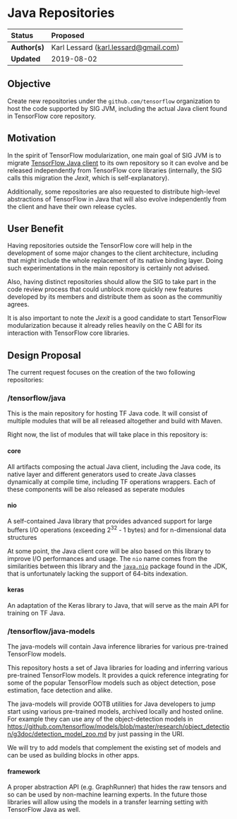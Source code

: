 # Java Repositories
| Status        | Proposed       |
:-------------- |:---------------------------------------------------- |
| **Author(s)** | Karl Lessard (karl.lessard@gmail.com) |
| **Updated**   | 2019-08-02                                           |

## Objective

Create new repositories under the `github.com/tensorflow` organization to host the code supported by SIG JVM, including the
actual Java client found in TensorFlow core repository.

## Motivation

In the spirit of TensorFlow modularization, one main goal of SIG JVM is to migrate [TensorFlow Java client](https://github.com/tensorflow/tensorflow/tree/master/tensorflow/java)
to its own repository so it can evolve and be released independently from TensorFlow core libraries (internally, the SIG calls this migration the *Jexit*, which is self-explanatory).

Additionally, some repositories are also requested to distribute high-level abstractions of TensorFlow in Java that will also evolve independently
from the client and have their own release cycles.

## User Benefit

Having repositories outside the TensorFlow core will help in the development of some major changes to the client architecture, including
that might include the whole replacement of its native binding layer. Doing such experimentations in the main repository is certainly not advised.

Also, having distinct repositories should allow the SIG to take part in the code review process that could unblock
more quickly new features developed by its members and distribute them as soon as the communitiy agrees.

It is also important to note the *Jexit* is a good candidate to start TensorFlow modularization because it already relies heavily
on the C ABI for its interaction with TensorFlow core libraries.

## Design Proposal

The current request focuses on the creation of the two following repositories:

### /tensorflow/java

This is the main repository for hosting TF Java code. It will consist of multiple modules that will be all released altogether and build with Maven.

Right now, the list of modules that will take place in this repository is:

#### core

All artifacts composing the actual Java client, including the Java code, its native layer and different generators used to create Java classes dynamically at compile time, including TF operations wrappers. Each of these components will be also released as seperate modules
  
#### nio

A self-contained Java library that provides advanced support for large buffers I/O operations (exceeding 2<sup>32</sup> - 1 bytes) and for n-dimensional data structures

At some point, the Java client core will be also based on this library to improve I/O performances and usage. The `nio` 
name comes from the similarities between this library and the [`java.nio`](https://docs.oracle.com/javase/8/docs/api/java/nio/package-summary.html) 
package found in the JDK, that is unfortunately lacking the support of 64-bits indexation.
  
#### keras

An adaptation of the Keras library to Java, that will serve as the main API for training on TF Java.
  
### /tensorflow/java-models

The java-models will contain Java inference libraries for various pre-trained TensorFlow models. 

This repository hosts a set of Java libraries for loading and inferring various pre-trained TensorFlow models. 
It provides a quick reference integrating for some of the popular TensorFlow models such as object detection, pose estimation, face detection and alike.

The java-models will provide OOTB utilities for Java developers to jump start using various pre-trained models, archived locally and hosted online. 
For example they can use any of the object-detection models in https://github.com/tensorflow/models/blob/master/research/object_detection/g3doc/detection_model_zoo.md by 
just passing in the URI.

We will try to add models that complement the existing set of models and can be used as building blocks in other apps.

#### framework

A proper abstraction API (e.g. GraphRunner) that hides the raw tensors and so can be used by non-machine learning experts.
In the future those libraries will allow using the models in a transfer learning setting with TensorFlow Java as well. 
